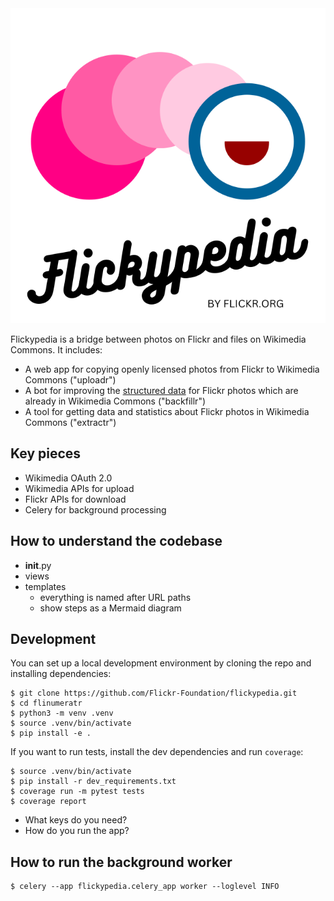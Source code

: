 <img src="logo.svg" alt="Flickypedia, by Flickr.org">

Flickypedia is a bridge between photos on Flickr and files on Wikimedia Commons.
It includes:

*   A web app for copying openly licensed photos from Flickr to Wikimedia Commons ("uploadr")
*   A bot for improving the [structured data][sdc] for Flickr photos which are already in Wikimedia Commons ("backfillr")
*   A tool for getting data and statistics about Flickr photos in Wikimedia Commons ("extractr")

[sdc]: https://commons.wikimedia.org/wiki/Commons:Structured_data

## Key pieces

*   Wikimedia OAuth 2.0
*   Wikimedia APIs for upload
*   Flickr APIs for download
*   Celery for background processing

## How to understand the codebase

* __init__.py
* views
* templates
  * everything is named after URL paths
  * show steps as a Mermaid diagram

## Development

You can set up a local development environment by cloning the repo and installing dependencies:

```console
$ git clone https://github.com/Flickr-Foundation/flickypedia.git
$ cd flinumeratr
$ python3 -m venv .venv
$ source .venv/bin/activate
$ pip install -e .
```

If you want to run tests, install the dev dependencies and run `coverage`:

```console
$ source .venv/bin/activate
$ pip install -r dev_requirements.txt
$ coverage run -m pytest tests
$ coverage report
```

* What keys do you need?
* How do you run the app?

## How to run the background worker

```console
$ celery --app flickypedia.celery_app worker --loglevel INFO
```